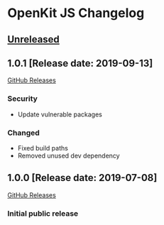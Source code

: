 # OpenKit JS Changelog

## [Unreleased](https://github.com/Dynatrace/openkit-js/compare/v1.0.1...release/1.0)

## 1.0.1 [Release date: 2019-09-13]
[GitHub Releases](https://github.com/Dynatrace/openkit-js/releases/tag/v1.0.1)

### Security
- Update vulnerable packages

### Changed
- Fixed build paths
- Removed unused dev dependency

## 1.0.0 [Release date: 2019-07-08]
[GitHub Releases](https://github.com/Dynatrace/openkit-js/releases/tag/v1.0.0)
### Initial public release